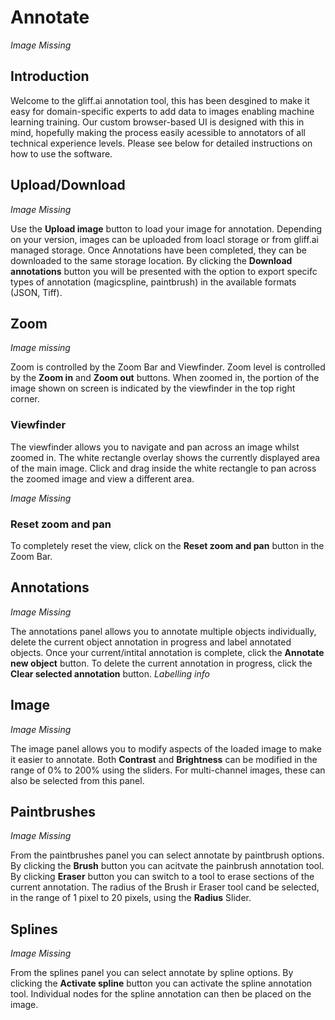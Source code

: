 # Annotate

*Image Missing*

## Introduction

Welcome to the gliff.ai annotation tool, this has been desgined to make it easy for domain-specific experts to add data to images enabling machine learning training. Our custom browser-based UI is designed with this in mind, hopefully making the process easily acessible to annotators of all technical experience levels. Please see below for detailed instructions on how to use the software.

## Upload/Download

*Image Missing*

Use the **Upload image** button to load your image for annotation. Depending on your version, images can be uploaded from loacl storage or from gliff.ai managed storage. Once Annotations have been completed, they can be downloaded to the same storage location. By clicking the **Download annotations** button you will be presented with the option to export specifc types of annotation (magicspline, paintbrush) in the available formats (JSON, Tiff). 

## Zoom

*Image missing*

Zoom is controlled by the Zoom Bar and Viewfinder. Zoom level is controlled by the **Zoom in** and **Zoom out** buttons. When zoomed in, the portion of the image shown on screen is indicated by the viewfinder in the top right corner.

### Viewfinder

The viewfinder allows you to navigate and pan across an image whilst zoomed in. The white rectangle overlay shows the currently displayed area of the main image. Click and drag inside the white rectangle to pan across the zoomed image and view a different area.

*Image Missing*

### Reset zoom and pan

To completely reset the view, click on the **Reset zoom and pan** button in the Zoom Bar.

## Annotations

*Image Missing*

The annotations panel allows you to annotate multiple objects individually, delete the current object annotation in progress and label annotated objects. Once your current/intital annotation is complete, click the **Annotate new object** button. To delete the current annotation in progress, click the **Clear selected annotation** button. *Labelling info*

## Image

*Image Missing*

The image panel allows you to modify aspects of the loaded image to make it easier to annotate. Both **Contrast** and **Brightness** can be modified in the range of 0% to 200% using the sliders. For multi-channel images, these can also be selected from this panel.

## Paintbrushes

*Image Missing*

From the paintbrushes panel you can select annotate by paintbrush options. By clicking the **Brush** button you can acitvate the painbrush annotation tool. By clicking **Eraser** button you can switch to a tool to erase sections of the current annotation. The radius of the Brush ir Eraser tool cand be selected, in the range of 1 pixel to 20 pixels, using the **Radius** Slider.

## Splines

*Image Missing*

From the splines panel you can select annotate by spline options.  By clicking the **Activate spline** button you can activate the spline annotation tool. Individual nodes for the spline annotation can then be placed on the image.

